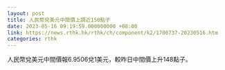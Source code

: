 ```yaml
---
layout: post
title: 人民幣兌美元中間價上調近150點子
date: 2023-05-16 09:19:59.000000000 +08:00
link: https://news.rthk.hk/rthk/ch/component/k2/1700737-20230516.htm
categories: rthk
---
```


人民幣兌美元中間價報6.9506兌1美元，較昨日中間價上升148點子。
